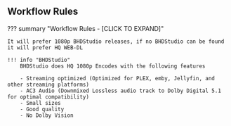 ## Workflow Rules

??? summary "Workflow Rules - [CLICK TO EXPAND]"

    It will prefer 1080p BHDStudio releases, if no BHDStudio can be found it will prefer HQ WEB-DL

    !!! info "BHDStudio"
        BHDStudio does HQ 1080p Encodes with the following features

        - Streaming optimized (Optimized for PLEX, emby, Jellyfin, and other streaming platforms)
        - AC3 Audio (Downmixed Lossless audio track to Dolby Digital 5.1 for optimal compatibility)
        - Small sizes
        - Good quality
        - No Dolby Vision
